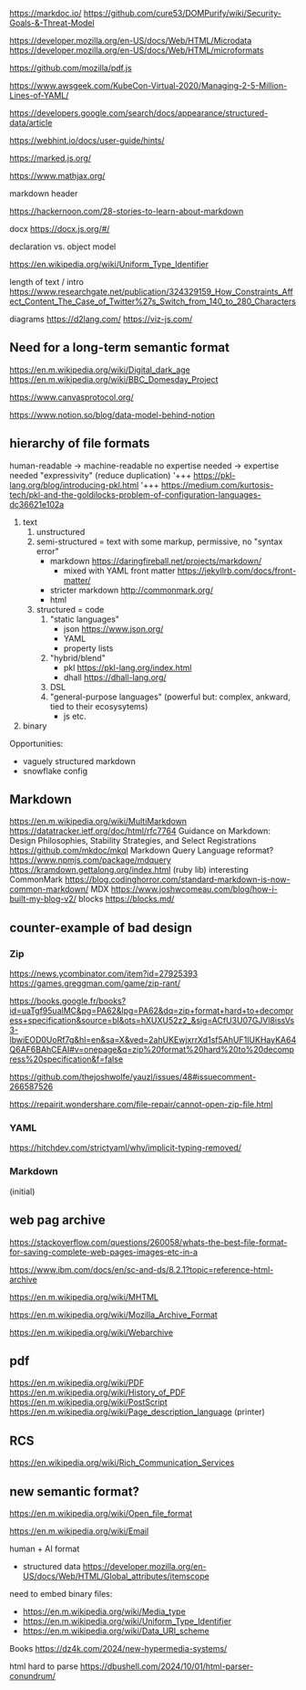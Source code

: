 https://markdoc.io/
https://github.com/cure53/DOMPurify/wiki/Security-Goals-&-Threat-Model

https://developer.mozilla.org/en-US/docs/Web/HTML/Microdata
https://developer.mozilla.org/en-US/docs/Web/HTML/microformats


https://github.com/mozilla/pdf.js


https://www.awsgeek.com/KubeCon-Virtual-2020/Managing-2-5-Million-Lines-of-YAML/

https://developers.google.com/search/docs/appearance/structured-data/article

https://webhint.io/docs/user-guide/hints/

https://marked.js.org/

https://www.mathjax.org/

markdown header

https://hackernoon.com/28-stories-to-learn-about-markdown


docx https://docx.js.org/#/

declaration vs. object model 

https://en.wikipedia.org/wiki/Uniform_Type_Identifier


length of text / intro
https://www.researchgate.net/publication/324329159_How_Constraints_Affect_Content_The_Case_of_Twitter%27s_Switch_from_140_to_280_Characters


diagrams https://d2lang.com/
https://viz-js.com/

## Need for a long-term semantic format

https://en.m.wikipedia.org/wiki/Digital_dark_age
https://en.m.wikipedia.org/wiki/BBC_Domesday_Project



https://www.canvasprotocol.org/


https://www.notion.so/blog/data-model-behind-notion


## hierarchy of file formats

human-readable -> machine-readable
no expertise needed -> expertise needed
"expressivity" (reduce duplication)
'+++ https://pkl-lang.org/blog/introducing-pkl.html
'+++ https://medium.com/kurtosis-tech/pkl-and-the-goldilocks-problem-of-configuration-languages-dc36621e102a

1. text
   1. unstructured
   1. semi-structured = text with some markup, permissive, no "syntax error"
      * markdown https://daringfireball.net/projects/markdown/
        * mixed with YAML front matter https://jekyllrb.com/docs/front-matter/
      * stricter markdown http://commonmark.org/
      * html
   1. structured = code
      1. "static languages"
         * json https://www.json.org/
         * YAML
         * property lists
      1. "hybrid/blend"
         * pkl https://pkl-lang.org/index.html
         * dhall https://dhall-lang.org/
      1. DSL
      1. "general-purpose languages" (powerful but: complex, ankward, tied to their ecosysytems)
         * js etc.
1. binary

Opportunities:
- vaguely structured markdown
- snowflake config

## Markdown

https://en.m.wikipedia.org/wiki/MultiMarkdown
https://datatracker.ietf.org/doc/html/rfc7764 Guidance on Markdown: Design Philosophies, Stability Strategies, and Select Registrations
https://github.com/mkdoc/mkql Markdown Query Language
reformat? https://www.npmjs.com/package/mdquery
https://kramdown.gettalong.org/index.html (ruby lib) interesting
CommonMark https://blog.codinghorror.com/standard-markdown-is-now-common-markdown/
MDX https://www.joshwcomeau.com/blog/how-i-built-my-blog-v2/
blocks https://blocks.md/


## counter-example of bad design

### Zip
https://news.ycombinator.com/item?id=27925393
https://games.greggman.com/game/zip-rant/

https://books.google.fr/books?id=uaTgf95ualMC&pg=PA62&lpg=PA62&dq=zip+format+hard+to+decompress+specification&source=bl&ots=hXUXU52z2_&sig=ACfU3U07GJVl8issVs3-lbwiEOD0UoRf7g&hl=en&sa=X&ved=2ahUKEwjxrrXd1sf5AhUF1IUKHayKA64Q6AF6BAhCEAI#v=onepage&q=zip%20format%20hard%20to%20decompress%20specification&f=false

https://github.com/thejoshwolfe/yauzl/issues/48#issuecomment-266587526

https://repairit.wondershare.com/file-repair/cannot-open-zip-file.html

### YAML
https://hitchdev.com/strictyaml/why/implicit-typing-removed/

### Markdown
(initial)


## web pag archive

https://stackoverflow.com/questions/260058/whats-the-best-file-format-for-saving-complete-web-pages-images-etc-in-a

https://www.ibm.com/docs/en/sc-and-ds/8.2.1?topic=reference-html-archive

https://en.m.wikipedia.org/wiki/MHTML

https://en.m.wikipedia.org/wiki/Mozilla_Archive_Format

https://en.m.wikipedia.org/wiki/Webarchive

## pdf

https://en.m.wikipedia.org/wiki/PDF
https://en.m.wikipedia.org/wiki/History_of_PDF
https://en.m.wikipedia.org/wiki/PostScript
https://en.m.wikipedia.org/wiki/Page_description_language (printer)

## RCS

https://en.wikipedia.org/wiki/Rich_Communication_Services

## new semantic format?

https://en.m.wikipedia.org/wiki/Open_file_format

https://en.m.wikipedia.org/wiki/Email

human + AI format
- structured data https://developer.mozilla.org/en-US/docs/Web/HTML/Global_attributes/itemscope


need to embed binary files:
* https://en.m.wikipedia.org/wiki/Media_type
* https://en.m.wikipedia.org/wiki/Uniform_Type_Identifier
* https://en.m.wikipedia.org/wiki/Data_URI_scheme


Books
https://dz4k.com/2024/new-hypermedia-systems/

html hard to parse https://dbushell.com/2024/10/01/html-parser-conundrum/
